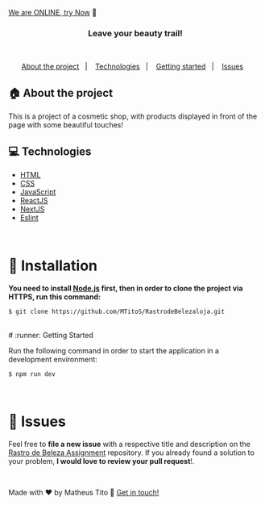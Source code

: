 [We are ONLINE, try Now](https://rastrode-belezaloja.vercel.app/) :tada:<br>


<h3 align="center">
  Leave your beauty trail!
</h3>

<br>

<p align="center">
  <a href="#house-about-the-project">About the project</a>&nbsp;&nbsp;&nbsp;|&nbsp;&nbsp;&nbsp;
  <a href="#computer-technologies">Technologies</a>&nbsp;&nbsp;&nbsp;|&nbsp;&nbsp;&nbsp;
  <a href="#construction_worker-installation">Getting started</a>&nbsp;&nbsp;&nbsp;|&nbsp;&nbsp;&nbsp;
  <a href="#bug-issues">Issues</a>&nbsp;&nbsp;&nbsp;
</p>

## :house: About the project

This is a project of a cosmetic shop, with products displayed in front of the page with some beautiful touches!
<br>

## :computer: Technologies

- [HTML](https://www.w3schools.com/html/)
- [CSS](https://www.w3schools.com/css/)
- [JavaScript](https://developer.mozilla.org/en-US/docs/Web/JavaScript/)
- [ReactJS](https://reactjs.org/)
- [NextJS](https://nextjs.org/)
- [Eslint](https://eslint.org/)


<br>

# :construction_worker: Installation

**You need to install [Node.js](https://nodejs.org/en/download/) first, then in order to clone the project via HTTPS, run this command:**

```$ git clone https://github.com/MTitoS/RastrodeBelezaloja.git```

<br>
# :runner: Getting Started

Run the following command in order to start the application in a development environment:

```$ npm run dev```

<br>


# :bug: Issues

Feel free to **file a new issue** with a respective title and description on the [Rastro de Beleza Assignment](https://github.com/MTitoS/RastrodeBelezaloja/issues) repository. If you already found a solution to your problem, **I would love to review your pull request**!.

<br>

Made with ♥ by Matheus Tito :wave: [Get in touch!](https://www.linkedin.com/in/matheus-tito-silva/)

